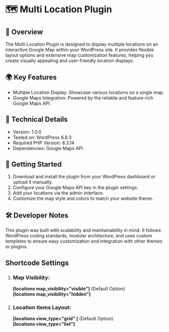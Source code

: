 # 🗺️ Multi Location Plugin ##



## 📖 Overview ##

The Multi Location Plugin is designed to display multiple locations on an interactive Google Map within your WordPress site.
It provides flexible layout options and extensive map customization features, helping you create visually appealing and user-friendly location displays.

## 🌍 Key Features ##
<ul>
  <li>Multiple Location Display: Showcase various locations on a single map.</li>
  <li>Google Maps Integration: Powered by the reliable and feature-rich Google Maps API.</li>
</ul>

## 🧩 Technical Details ##

<ul>
  <li>Version: 1.0.0</li>
  <li>Tested on: WordPress 6.8.3</li>
  <li>Required PHP Version: 8.3.14</li>
  <li>Dependencies: Google Maps API</li>
</ul>

## 🚀 Getting Started ##

<ol>
  <li>Download and install the plugin from your WordPress dashboard or upload it manually.</li>
  <li>Configure your Google Maps API key in the plugin settings.</li>
  <li>Add your locations via the admin interface.</li>
  <li>Customize the map style and colors to match your website theme.</li>
</ol>

## 🛠️ Developer Notes ##

This plugin was built with scalability and maintainability in mind. It follows WordPress coding standards, modular architecture, and uses custom templates to ensure easy customization and integration with other themes or plugins.

## Shortcode Settings ##

<ol>
  <li>
    <h3>Map Visibility:</h3>
    <b>[locations map_visibility="visible"]</b> (Default Option) <br/>
    <b>[locations map_visibility="hidden"]</b>
  </li>
  <li>
    <h3>Location Items Layout:</h3>
    <b>[locations view_type="grid" ]</b> (Default Option) <br/>
    <b>[locations view_type="list"]</b>
  </li>
</ol>
